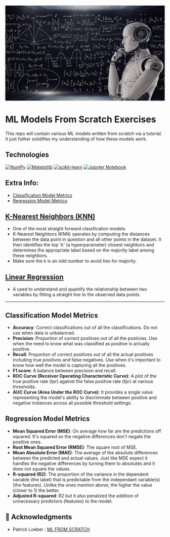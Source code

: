 <p align="center">
   <img src="https://github.com/AishaEvering/ML_Models_From_Scratch/blob/main/header.png" alt="PyTorch Logo" width="600" height="300">
</p>

# ML Models From Scratch Exercises

This repo will contain various ML models written from scratch via a tutorial.  It just futher solidifies my understanding of how these models work.

## Technologies
[![NumPy](https://img.shields.io/badge/numpy-%23013243.svg?style=for-the-badge&logo=numpy&logoColor=white)](https://numpy.org/)
[![Matplotlib](https://img.shields.io/badge/Matplotlib-%23ffffff.svg?style=for-the-badge&logo=Matplotlib&logoColor=black)](https://matplotlib.org/)
[![scikit-learn](https://img.shields.io/badge/scikit--learn-%23F7931E.svg?style=for-the-badge&logo=scikit-learn&logoColor=white)](https://scikit-learn.org/stable/)
[![Jupyter Notebook](https://img.shields.io/badge/jupyter-%23FA0F00.svg?style=for-the-badge&logo=jupyter&logoColor=white)](https://jupyter.org/)

## Extra Info:
- [Classification Model Metrics](#classification-model-metrics)<br>
- [Regression Model Metrics](#regression-model-metrics)
  
## [K-Nearest Neighbors (KNN)](https://github.com/AishaEvering/ML_Models_From_Scratch/blob/main/K_Nearest_Neighbors.ipynb)
   * One of the most straight forward classfication models.
   * K-Nearest Neighbors (KNN) operates by computing the distances between the data point in question and all other points in the dataset. It then identifies the top 'k' (a hyperparameter) closest neighbors and determines the appropriate label based on the majority label among these neighbors.
   * Make sure the k is an odd number to avoid ties for majority.

## [Linear Regression](https://github.com/AishaEvering/ML_Models_From_Scratch/blob/main/Linear_Regression.ipynb)
   * A used to understand and quantify the relationship between two variables by fitting a straight line to the observed data points.

<hr />

## Classification Model Metrics
* **Accuracy**: Correct classifications out of all the classifications. Do not use when data is unbalanced.
* **Precision**: Proportion of correct positives out of all the postivies. Use when the need to know what was classified as positive is actually positive.
* **Recall**: Proportion of correct positives out of all the actual positives including true positives and false negatives.  Use when it's important to know how well the model is capturing all the positives.
* **F1 score**: A balance between precision and recall.
* **ROC Curve (Receiver Operating Characteristic Curve)**: A plot of the true positive rate (tpr) against the false positive rate (fpr) at various thresholds.
* **AUC Curve (Area Under the ROC Curve)**: It provides a single value representing the model's ability to discriminate between positive and negative instances across all possible threshold settings.
      
## Regression Model Metrics
* **Mean Squared Error (MSE)**: On average how far are the predictions off squared. It's squared so the negative differences don't negate the positive ones.
* **Root Mean Squared Error (RMSE)**: The square root of MSE.
* **Mean Absolute Error (MAE)**: The average of the absolute differences between the predicted and actual values. Just like MSE expect it handles the negative differences by turning them to absolutes and it does not square the values.
* **R-squared (R2)**: The proportion of the variance in the dependent variable (the label) that is predictable from the independant variable(s) (the features).  Unlike the ones mention above, the higher the value (closer to 1) the better.
* **Adjusted R-squared**: R2 but it also penalized the addition of unnecessary predictors (features) to the model.

## 🙏 Acknowledgments

* Patrick Loeber : [ML FROM SCRATCH](https://www.youtube.com/playlist?list=PLqnslRFeH2Upcrywf-u2etjdxxkL8nl7E)
